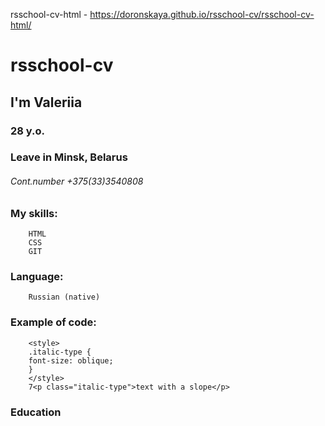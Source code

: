 rsschool-cv-html - https://doronskaya.github.io/rsschool-cv/rsschool-cv-html/
# rsschool-cv
##  I'm Valeriia 
### 28 y.o.
### Leave in Minsk, Belarus
###### Cont.number +375(33)3540808


### My skills: 
        HTML
        CSS
        GIT
### Language:
        Russian (native)
### Example of code:
        <style>
        .italic-type {
        font-size: oblique;
        }
        </style>
        7<p class="italic-type">text with a slope</p>
### Education
        
